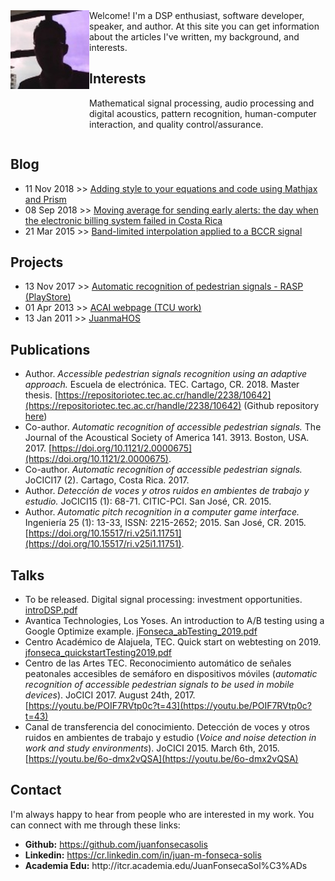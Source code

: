 <!-- Global site tag (gtag.js) - Google Analytics -->
<script async src="https://www.googletagmanager.com/gtag/js?id=UA-144706135-1"></script>
<script>
  window.dataLayer = window.dataLayer || [];
  function gtag(){dataLayer.push(arguments);}
  gtag('js', new Date());

  gtag('config', 'UA-144706135-1');
</script>

<!--Experiment-->
<script type="text/javascript" src="//ajax.googleapis.com/ajax/libs/jquery/2.1.4/jquery.min.js"></script>
<script type="text/javascript" src="//ajax.googleapis.com/ajax/libs/jqueryui/1.10.4/jquery-ui.min.js"></script>
<link rel="stylesheet" type="text/css" href="dist/overhang.min.css" />
<script type="text/javascript" src="dist/overhang.min.js"></script>

<!-- Anti-flicker snippet (recommended)  -->
<style>.async-hide { opacity: 0 !important} </style>
<script>(function(a,s,y,n,c,h,i,d,e){s.className+=' '+y;h.start=1*new Date;
h.end=i=function(){s.className=s.className.replace(RegExp(' ?'+y),'')};
(a[n]=a[n]||[]).hide=h;setTimeout(function(){i();h.end=null},c);h.timeout=c;
})(window,document.documentElement,'async-hide','dataLayer',4000,
{'GTM-T3QBCMS':true});</script>
<!-- Modified Analytics tracking code with Optimize plugin -->
<script>
    (function(i,s,o,g,r,a,m){i['GoogleAnalyticsObject']=r;i[r]=i[r]||function(){
    (i[r].q=i[r].q||[]).push(arguments)},i[r].l=1*new Date();a=s.createElement(o),
    m=s.getElementsByTagName(o)[0];a.async=1;a.src=g;m.parentNode.insertBefore(a,m)
    })(window,document,'script','https://www.google-analytics.com/analytics.js','ga');

    ga('create', 'UA-144706135-1', 'auto');
    ga('require', 'GTM-T3QBCMS');
    ga('send', 'pageview');
    
</script>

<div class="row" style='content: "";display: table;clear: both;width=100%'>
<div class="column" style='float: left;width: 25%;'>
<img src='blog/img/yop.jpeg'>
</div>
<div class="column" style='float: left;width: 75%;'>
Welcome! I'm a DSP enthusiast, software developer, speaker, and author. At this site you can get information about the articles I've written, my background, and interests.

<h2>Interests</h2>

Mathematical signal processing, audio processing and digital acoustics, pattern recognition, human-computer interaction, and quality control/assurance. 

</div>
</div>

## Blog
* 11 Nov 2018 >> [Adding style to your equations and code using Mathjax and Prism](blog/JFonseca.styling.html)
* 08 Sep 2018 >> [Moving average for sending early alerts: the day when the electronic billing system failed in Costa Rica](blog/JFonseca.suavizadoTraficoServidorWeb.html)
* 21 Mar 2015 >> [Band-limited interpolation applied to a BCCR signal](blog/JFonseca.interpolacionBL.html)

## Projects
* 13 Nov 2017 >> [Automatic recognition of pedestrian signals - RASP (PlayStore)](https://play.google.com/store/apps/details?id=ucr.citic.rasp&hl=en_US)
* 01 Apr 2013 >> [ACAI webpage (TCU work)](http://www.acai.cr/)
* 13 Jan 2011 >> [JuanmaHOS](https://juanfonsecasolis.github.io/juanmahos/)

## Publications
* Author. *Accessible pedestrian signals recognition using an adaptive approach.* Escuela de electrónica. TEC. Cartago, CR. 2018. Master thesis. [https://repositoriotec.tec.ac.cr/handle/2238/10642](https://repositoriotec.tec.ac.cr/handle/2238/10642) (Github repository [here](https://github.com/juanfonsecasolis/ARAPSUAA))
* Co-author. *Automatic recognition of accessible pedestrian signals.* The Journal of the Acoustical Society of America 141. 3913. Boston, USA. 2017. [https://doi.org/10.1121/2.0000675](https://doi.org/10.1121/2.0000675).
* Co-author. *Automatic recognition of accessible pedestrian signals.* JoCICI17 (2). Cartago, Costa Rica. 2017.
* Author. *Detección de voces y otros ruidos en ambientes de trabajo y estudio.* JoCICI15 (1): 68-71. CITIC-PCI. San José, CR. 2015.
* Author. *Automatic pitch recognition in a computer game interface.* Ingeniería 25 (1): 13-33, ISSN: 2215-2652; 2015. San José, CR. 2015. [https://doi.org/10.15517/ri.v25i1.11751](https://doi.org/10.15517/ri.v25i1.11751).

## Talks
* To be released. Digital signal processing: investment opportunities. [introDSP.pdf](https://juanfonsecasolis.github.io/slides/introDSP.pdf)
* Avantica Technologies, Los Yoses. An introduction to A/B testing using a Google Optimize example. [jFonseca_abTesting_2019.pdf](https://juanfonsecasolis.github.io/slides/jFonseca_abTesting_2019.pdf)
* Centro Académico de Alajuela, TEC. Quick start on webtesting on 2019. [jfonseca_quickstartTesting2019.pdf](slides/jfonseca_quickstartTesting2019.pdf) 
* Centro de las Artes TEC. Reconocimiento automático de señales peatonales accesibles de semáforo en dispositivos móviles (_automatic recognition of accessible pedestrian signals to be used in mobile devices_). JoCICI 2017. August 24th, 2017. [https://youtu.be/POIF7RVtp0c?t=43](https://youtu.be/POIF7RVtp0c?t=43)
* Canal de transferencia del conocimiento. Detección de voces y otros ruidos en ambientes de trabajo y estudio (_Voice and noise detection in work and study environments_). JoCICI 2015. March 6th, 2015. [https://youtu.be/6o-dmx2vQSA](https://youtu.be/6o-dmx2vQSA)

## Contact

I'm always happy to hear from people who are interested in my work. You can connect with me through these links:
<ul>
<li><b>Github:</b> <a href='https://github.com/juanfonsecasolis'>https://github.com/juanfonsecasolis</a></li>
<li><b>Linkedin:</b> <a href='https://cr.linkedin.com/in/juan-m-fonseca-solis'>https://cr.linkedin.com/in/juan-m-fonseca-solis</a></li>
<li><b>Academia Edu:</b> http://itcr.academia.edu/JuanFonsecaSol%C3%ADs</li>
</ul>


